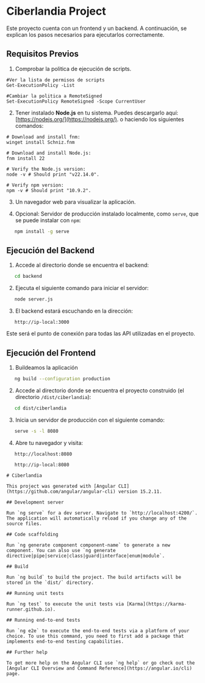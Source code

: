 

# Ciberlandia Project
Este proyecto cuenta con un frontend y un backend. A continuación, se explican los pasos necesarios para ejecutarlos correctamente.
## **Requisitos Previos**



1. Comprobar la politica de ejecución de scripts.
```
#Ver la lista de permisos de scripts
Get-ExecutionPolicy -List ​

#Cambiar la politica a RemoteSigned
Set-ExecutionPolicy RemoteSigned -Scope CurrentUser ​
```
2. Tener instalado **Node.js** en tu sistema. Puedes descargarlo aquí: [https://nodejs.org/](https://nodejs.org/). o haciendo los siguientes comandos:
```
# Download and install fnm:
winget install Schniz.fnm

# Download and install Node.js:
fnm install 22

# Verify the Node.js version:
node -v # Should print "v22.14.0".

# Verify npm version:
npm -v # Should print "10.9.2".

```
3. Un navegador web para visualizar la aplicación.

3. Opcional: Servidor de producción instalado localmente, como `serve`, que se puede instalar con `npm`:
``` bash
   npm install -g serve
```
## **Ejecución del Backend**
1. Accede al directorio donde se encuentra el backend:
``` bash
   cd backend
```
2. Ejecuta el siguiente comando para iniciar el servidor:
``` bash
   node server.js
```
3. El backend estará escuchando en la dirección:
``` 
   http://ip-local:3000
```
Este será el punto de conexión para todas las API utilizadas en el proyecto.
## **Ejecución del Frontend**

1. Buildeamos la aplicación

``` bash
   ng build --configuration production
```

2. Accede al directorio donde se encuentra el proyecto construido (el directorio `/dist/ciberlandia`):
``` bash
   cd dist/ciberlandia
```
3. Inicia un servidor de producción con el siguiente comando:
``` bash
   serve -s -l 8080
```
4. Abre tu navegador y visita:
``` 
   http://localhost:8080
   
   http://ip-local:8080

# Ciberlandia

This project was generated with [Angular CLI](https://github.com/angular/angular-cli) version 15.2.11.

## Development server

Run `ng serve` for a dev server. Navigate to `http://localhost:4200/`. The application will automatically reload if you change any of the source files.

## Code scaffolding

Run `ng generate component component-name` to generate a new component. You can also use `ng generate directive|pipe|service|class|guard|interface|enum|module`.

## Build

Run `ng build` to build the project. The build artifacts will be stored in the `dist/` directory.

## Running unit tests

Run `ng test` to execute the unit tests via [Karma](https://karma-runner.github.io).

## Running end-to-end tests

Run `ng e2e` to execute the end-to-end tests via a platform of your choice. To use this command, you need to first add a package that implements end-to-end testing capabilities.

## Further help

To get more help on the Angular CLI use `ng help` or go check out the [Angular CLI Overview and Command Reference](https://angular.io/cli) page.
